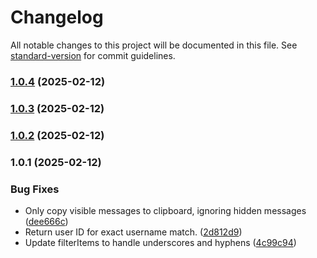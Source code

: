 # Changelog

All notable changes to this project will be documented in this file. See [standard-version](https://github.com/conventional-changelog/standard-version) for commit guidelines.

### [1.0.4](https://github.com/VimiummuimiV/KG_Goddies/compare/v1.0.3...v1.0.4) (2025-02-12)

### [1.0.3](https://github.com/VimiummuimiV/KG_Goddies/compare/v1.0.2...v1.0.3) (2025-02-12)

### [1.0.2](https://github.com/VimiummuimiV/KG_Goddies/compare/v1.0.1...v1.0.2) (2025-02-12)

### 1.0.1 (2025-02-12)


### Bug Fixes

* Only copy visible messages to clipboard, ignoring hidden messages ([dee666c](https://github.com/VimiummuimiV/KG_Goddies/commit/dee666c38aff2ee55102b31e944aad2eb3ddda2d))
* Return user ID for exact username match. ([2d812d9](https://github.com/VimiummuimiV/KG_Goddies/commit/2d812d994fceb0c557ca39bd27807d5c5916101d))
* Update filterItems to handle underscores and hyphens ([4c99c94](https://github.com/VimiummuimiV/KG_Goddies/commit/4c99c9471f3ab7d7435d991c911d15620d20f64d))
